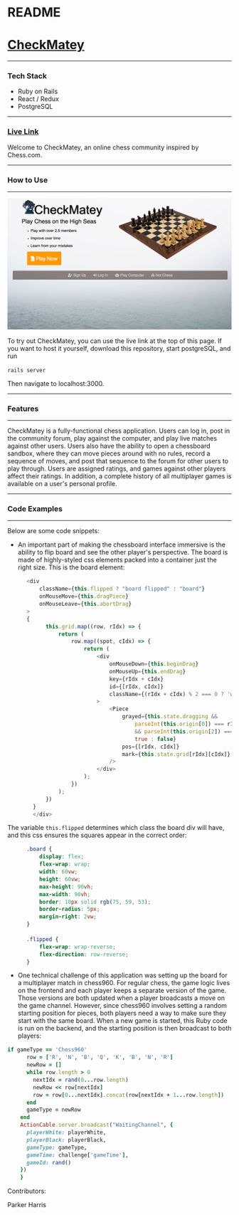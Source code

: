 # README

# [CheckMatey](https://checkmatey.herokuapp.com/#/)

------

### Tech Stack

* Ruby on Rails
* React / Redux
* PostgreSQL

------

### [Live Link](https://checkmatey.herokuapp.com/#/)

Welcome to CheckMatey, an online chess community inspired by Chess.com.

------
### How to Use
------
![Splash Page](https://github.com/phillllymon/checkMatey/blob/master/app/assets/images/checkMateySpash.png)

To try out CheckMatey, you can use the live link at the top of this page. If you want to host it yourself, download this repository, start postgreSQL, and run

```rails server```

Then navigate to localhost:3000.

------
### Features
------
CheckMatey is a fully-functional chess application. Users can log in, post in the community forum, play against the computer, and play live matches against other users. Users also have the ability to open a chessboard sandbox, where they can move pieces around with no rules, record a sequence of moves, and post that sequence to the forum for other users to play through. Users are assigned ratings, and games against other players affect their ratings. In addition, a complete history of all multiplayer games is available on a user's personal profile.

------
### Code Examples
------
Below are some code snippets:

* An important part of making the chessboard interface immersive is the ability to flip board and see the other player's perspective. The board is made of highly-styled css elements packed into a container just the right size. This is the board element:


```js
      <div
          className={this.flipped ? "board flipped" : "board"}
          onMouseMove={this.dragPiece}
          onMouseLeave={this.abortDrag}
      >
      {
            this.grid.map((row, rIdx) => {
                return (
                    row.map((spot, cIdx) => {
                        return (
                            <div
                                onMouseDown={this.beginDrag}
                                onMouseUp={this.endDrag}
                                key={rIdx + cIdx}
                                id={[rIdx, cIdx]}
                                className={(rIdx + cIdx) % 2 === 0 ? 'w' : 'b'}
                            >
                                <Piece
                                    grayed={this.state.dragging &&
                                        parseInt(this.origin[0]) === rIdx
                                        && parseInt(this.origin[2]) === cIdx ?
                                        true : false}
                                    pos={[rIdx, cIdx]}
                                    mark={this.state.grid[rIdx][cIdx]}
                                />
                            </div>
                        );
                    })
                );
            })
        }
        </div>
```
The variable ```this.flipped``` determines which class the board div will have, and this css ensures the squares appear in the correct order:
```css
      .board {
          display: flex;
          flex-wrap: wrap;
          width: 60vw;
          height: 60vw;
          max-height: 90vh;
          max-width: 90vh;
          border: 10px solid rgb(75, 59, 53);
          border-radius: 5px;
          margin-right: 2vw;
      }
      
      .flipped {
          flex-wrap: wrap-reverse;
          flex-direction: row-reverse;
      }
```
* One technical challenge of this application was setting up the board for a multiplayer match in chess960. For regular chess, the game logic lives on the frontend and each player keeps a separate version of the game. Those versions are both updated when a player broadcasts a move on the game channel. However, since chess960 involves setting a random starting position for pieces, both players need a way to make sure they start with the same board. When a new game is started, this Ruby code is run on the backend, and the starting position is then broadcast to both players:

```ruby
if gameType == 'Chess960'
      row = ['R', 'N', 'B', 'Q', 'K', 'B', 'N', 'R']
      newRow = []
      while row.length > 0
        nextIdx = rand(0...row.length)
        newRow << row[nextIdx]
        row = row[0...nextIdx].concat(row[nextIdx + 1...row.length])
      end
      gameType = newRow
    end
    ActionCable.server.broadcast("WaitingChannel", {
      playerWhite: playerWhite, 
      playerBlack: playerBlack,
      gameType: gameType,
      gameTime: challenge['gameTime'],
      gameId: rand()
    })
    }
```

Contributors:

Parker Harris

